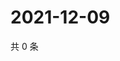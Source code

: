 # 2021-12-09

共 0 条

<!-- BEGIN WEIBO -->
<!-- 最后更新时间 Thu Dec 09 2021 23:09:17 GMT+0800 (China Standard Time) -->

<!-- END WEIBO -->
